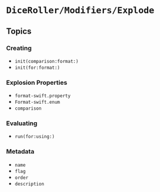 # ``DiceRoller/Modifiers/Explode``

## Topics

### Creating

- ``init(comparison:format:)``
- ``init(for:format:)``

### Explosion Properties

- ``format-swift.property``
- ``Format-swift.enum``
- ``comparison``

### Evaluating

- ``run(for:using:)``

### Metadata

- ``name``
- ``flag``
- ``order``
- ``description``
